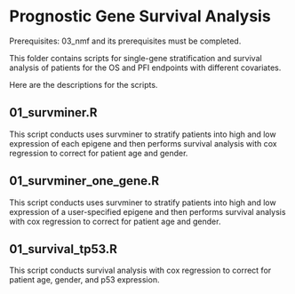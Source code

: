 # Prognostic Gene Survival Analysis

Prerequisites: 03_nmf and its prerequisites must be completed.

This folder contains scripts for single-gene stratification and survival analysis of patients for the OS and PFI endpoints with different covariates.


Here are the descriptions for the scripts.


## 01_survminer.R

This script conducts uses survminer to stratify patients into high and low expression of each epigene and then performs survival analysis with cox regression to correct for patient age and gender.

## 01_survminer_one_gene.R

This script conducts uses survminer to stratify patients into high and low expression of a user-specified epigene and then performs survival analysis with cox regression to correct for patient age and gender.

## 01_survival_tp53.R

This script conducts survival analysis with cox regression to correct for patient age, gender, and p53 expression.
